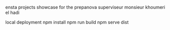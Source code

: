 ensta projects showcase for the prepanova 
superviseur monsieur khoumeri el hadi 

local deployment 
npm install 
npm run build 
npm serve dist

